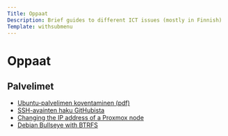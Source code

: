 ```yaml
---
Title: Oppaat
Description: Brief guides to different ICT issues (mostly in Finnish)
Template: withsubmenu
---
```


# Oppaat

## Palvelimet
- [Ubuntu-palvelimen koventaminen (pdf)](/materiaalit/ubuntu-koventaminen.pdf)
- [SSH-avainten haku GitHubista](oppaat/ssh-avaimet)
- [Changing the IP address of a Proxmox node](oppaat/proxmox-ip-change-in-cluster)
- [Debian Bullseye with BTRFS](oppaat/debian-11-btrfs)